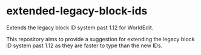 # extended-legacy-block-ids
Extends the legacy block ID system past 1.12 for WorldEdit.

This repository aims to provide a suggestion for extending the legacy block ID system past 1.12 as they are faster to type than the new IDs.
